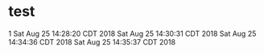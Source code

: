 # test

1
Sat Aug 25 14:28:20 CDT 2018
Sat Aug 25 14:30:31 CDT 2018
Sat Aug 25 14:34:36 CDT 2018
Sat Aug 25 14:35:37 CDT 2018
